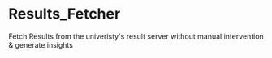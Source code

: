 # Results_Fetcher
Fetch Results from the univeristy's result server without manual intervention &amp; generate insights
